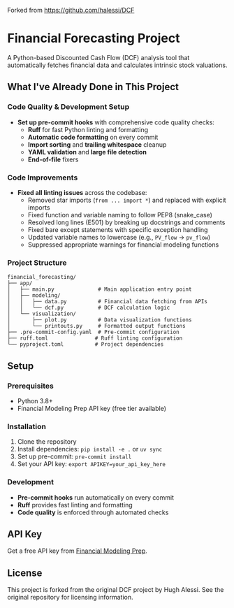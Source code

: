 Forked from https://github.com/halessi/DCF

# Financial Forecasting Project

A Python-based Discounted Cash Flow (DCF) analysis tool that automatically fetches financial data and calculates intrinsic stock valuations.

## What I've Already Done in This Project

### Code Quality & Development Setup
- **Set up pre-commit hooks** with comprehensive code quality checks:
  - **Ruff** for fast Python linting and formatting
  - **Automatic code formatting** on every commit
  - **Import sorting** and **trailing whitespace** cleanup
  - **YAML validation** and **large file detection**
  - **End-of-file** fixers

### Code Improvements
- **Fixed all linting issues** across the codebase:
  - Removed star imports (`from ... import *`) and replaced with explicit imports
  - Fixed function and variable naming to follow PEP8 (snake_case)
  - Resolved long lines (E501) by breaking up docstrings and comments
  - Fixed bare except statements with specific exception handling
  - Updated variable names to lowercase (e.g., `PV_flow` → `pv_flow`)
  - Suppressed appropriate warnings for financial modeling functions

### Project Structure
```
financial_forecasting/
├── app/
│   ├── main.py              # Main application entry point
│   ├── modeling/
│   │   ├── data.py          # Financial data fetching from APIs
│   │   └── dcf.py           # DCF calculation logic
│   └── visualization/
│       ├── plot.py          # Data visualization functions
│       └── printouts.py     # Formatted output functions
├── .pre-commit-config.yaml  # Pre-commit configuration
├── ruff.toml               # Ruff linting configuration
└── pyproject.toml          # Project dependencies
```

## Setup

### Prerequisites
- Python 3.8+
- Financial Modeling Prep API key (free tier available)

### Installation
1. Clone the repository
2. Install dependencies: `pip install -e .` or `uv sync`
3. Set up pre-commit: `pre-commit install`
4. Set your API key: `export APIKEY=your_api_key_here`

### Development
- **Pre-commit hooks** run automatically on every commit
- **Ruff** provides fast linting and formatting
- **Code quality** is enforced through automated checks

## API Key

Get a free API key from [Financial Modeling Prep](https://financialmodelingprep.com/developer/docs/).

## License

This project is forked from the original DCF project by Hugh Alessi. See the original repository for licensing information.
